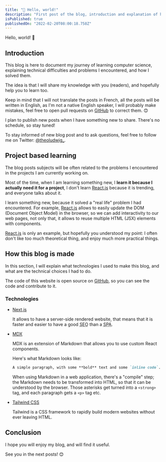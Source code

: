 ```yaml
---
title: "👋 Hello, world!"
description: "First post of the blog, introduction and explanation of how this blog is made."
isPublished: true
publishedOn: "2022-02-20T08:00:18.758Z"
---
```


Hello, world! 👋

## Introduction

This blog is here to document my journey of learning computer science, explaining technical difficulties and problems I encountered, and how I solved them.

The idea is that I will share my knowledge with you (readers), and hopefully help you to learn too.

Keep in mind that I will not translate the posts in French, all the posts will be written in English, as I'm not a native English speaker, I will probably make mistakes, feel free to open pull requests on [GitHub](https://github.com/theoludwig/theoludwig) to correct them. 😊

I plan to publish new posts when I have something new to share. There's no schedule, so stay tuned!

To stay informed of new blog post and to ask questions, feel free to follow me on Twitter: [@theoludwig\_](https://twitter.com/theoludwig_).

## Project based learning

The blog posts subjects will be often related to the problems I encountered in the projects I am currently working on.

Most of the time, when I am learning something new, I **learn it because I actually need it for a project**, I don't learn [React.js](https://reactjs.org) because it is trending, and everyone talks about it.

I learn something new, because it solved a "real life" problem I had encountered. For example, [React.js](https://reactjs.org) allows to easily update the DOM (Document Object Model) in the browser, so we can add interactivity to our web pages, not only that, it allows to reuse multiple HTML (JSX) elements with components.

[React.js](https://reactjs.org) is only an example, but hopefully you understood my point: I often don't like too much theoretical thing, and enjoy much more practical things.

## How this blog is made

In this section, I will explain what technologies I used to make this blog, and what are the technical choices I had to do.

The code of this website is open source on [GitHub](https://github.com/theoludwig/theoludwig), so you can see the code and contribute to it.

### Technologies

- [Next.js](https://nextjs.org/)

    It allows to have a server-side rendered website, that means that it is faster and easier to have a good <abbr title="Search Engine Optimization">SEO</abbr> than a <abbr title="Single Page Application">SPA</abbr>.

- [MDX](https://mdxjs.com/)

    MDX is an extension of Markdown that allows you to use custom React components.

    Here's what Markdown looks like:

    ```md
    A simple paragraph, with some **bold** text and some `inline code`.
    ```

    When using Markdown in a web application, there's a "compile" step; the Markdown needs to be transformed into HTML, so that it can be understood by the browser. Those asterisks get turned into a `<strong>` tag, and each paragraph gets a `<p>` tag etc.

- [Tailwind CSS](https://tailwindcss.com/)

    Tailwind is a CSS framework to rapidly build modern websites without ever leaving HTML.

## Conclusion

I hope you will enjoy my blog, and will find it useful.

See you in the next posts! 😊
